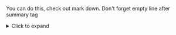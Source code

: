 
You can do this, check out mark down.
Don't forget empty line after summary tag
<details>
<summary> Click to expand</summary> 

```js
let foo = "bar"

```

</details>